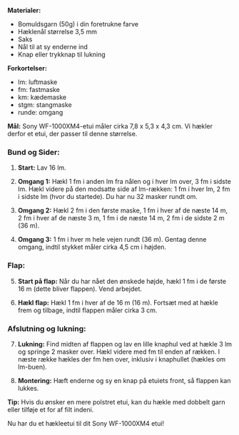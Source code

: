 **Materialer:**
- Bomuldsgarn (50g) i din foretrukne farve
- Hæklenål størrelse 3,5 mm
- Saks
- Nål til at sy enderne ind
- Knap eller trykknap til lukning

**Forkortelser:**
- lm: luftmaske
- fm: fastmaske
- km: kædemaske
- stgm: stangmaske
- runde: omgang

**Mål:**
Sony WF-1000XM4-etui måler cirka 7,8 x 5,3 x 4,3 cm. Vi hækler derfor et etui, der passer til denne størrelse.

### Bund og Sider:

1. **Start:** Lav 16 lm.
   
2. **Omgang 1:** Hækl 1 fm i anden lm fra nålen og i hver lm over, 3 fm i sidste lm. Hækl videre på den modsatte side af lm-rækken: 1 fm i hver lm, 2 fm i sidste lm (hvor du startede). Du har nu 32 masker rundt om. 

3. **Omgang 2:** Hækl 2 fm i den første maske, 1 fm i hver af de næste 14 m, 2 fm i hver af de næste 3 m, 1 fm i de næste 14 m, 2 fm i de sidste 2 m (36 m).

4. **Omgang 3:** 1 fm i hver m hele vejen rundt (36 m). Gentag denne omgang, indtil stykket måler cirka 4,5 cm i højden.

### Flap:

5. **Start på flap:** Når du har nået den ønskede højde, hækl 1 fm i de første 16 m (dette bliver flappen). Vend arbejdet.

6. **Hækl flap:** Hækl 1 fm i hver af de 16 m (16 m). Fortsæt med at hækle frem og tilbage, indtil flappen måler cirka 3 cm.

### Afslutning og lukning:

7. **Lukning:** Find midten af flappen og lav en lille knaphul ved at hækle 3 lm og springe 2 masker over. Hækl videre med fm til enden af rækken. I næste række hækles der fm hen over, inklusiv i knaphullet (hækles om lm-buen).

8. **Montering:** Hæft enderne og sy en knap på etuiets front, så flappen kan lukkes.

**Tip:** Hvis du ønsker en mere polstret etui, kan du hækle med dobbelt garn eller tilføje et for af filt indeni.

Nu har du et hækleetui til dit Sony WF-1000XM4 etui!